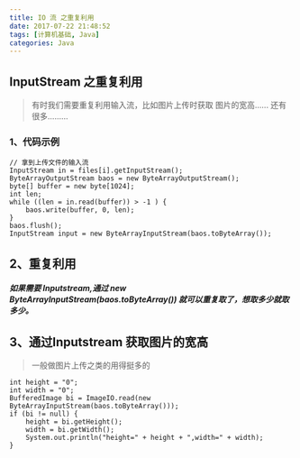 ```yaml
---
title: IO 流 之重复利用
date: 2017-07-22 21:48:52
tags: [计算机基础, Java]
categories: Java
---
```

## InputStream 之重复利用
> 有时我们需要重复利用输入流，比如图片上传时获取 图片的宽高...... 还有很多.........

### 1、代码示例
```
// 拿到上传文件的输入流
InputStream in = files[i].getInputStream();
ByteArrayOutputStream baos = new ByteArrayOutputStream();  
byte[] buffer = new byte[1024];  
int len;  
while ((len = in.read(buffer)) > -1 ) {  
    baos.write(buffer, 0, len);  
}  
baos.flush();                
InputStream input = new ByteArrayInputStream(baos.toByteArray());
```
## 2、重复利用
##### 如果需要 Inputstream,通过 new ByteArrayInputStream(baos.toByteArray())   就可以重复取了，想取多少就取多少。

## 3、通过Inputstream 获取图片的宽高
> 一般做图片上传之类的用得挺多的

```
int height = "0";
int width = "0";
BufferedImage bi = ImageIO.read(new ByteArrayInputStream(baos.toByteArray()));
if (bi != null) {
    height = bi.getHeight();
    width = bi.getWidth();
    System.out.println("height=" + height + ",width=" + width);
}
```